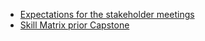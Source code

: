 * [Expectations for the stakeholder meetings](https://docs.google.com/document/d/1QV8MBNIJmzJlP2ARMtl6eoocGthv5MwSidyeR6fAoRg/edit?usp=share_link)
* [Skill Matrix prior Capstone](https://docs.google.com/spreadsheets/d/1RdRl4r90C1w1jg5qHqLjAr9mG4EeSIcbNAU0lZLyyTI/edit?usp=share_link)
